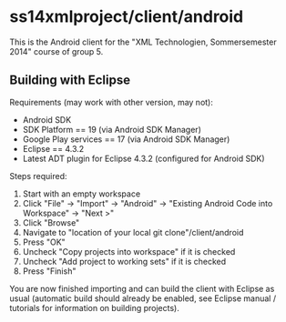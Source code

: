 # ss14xmlproject/client/android

This is the Android client for the "XML Technologien, Sommersemester 2014" course of group 5.

## Building with Eclipse

Requirements (may work with other version, may not):
* Android SDK
* SDK Platform == 19 (via Android SDK Manager)
* Google Play services == 17 (via Android SDK Manager)
* Eclipse == 4.3.2
* Latest ADT plugin for Eclipse 4.3.2 (configured for Android SDK)

Steps required:

1. Start with an empty workspace
2. Click "File" -> "Import" -> "Android" -> "Existing Android Code into Workspace" -> "Next >"
3. Click "Browse"
4. Navigate to "location of your local git clone"/client/android
5. Press "OK"
6. Uncheck "Copy projects into workspace" if it is checked
7. Uncheck "Add project to working sets" if it is checked
8. Press "Finish"

You are now finished importing and can build the client with Eclipse as usual (automatic build should already be enabled, see Eclipse manual / tutorials for information on building projects).

